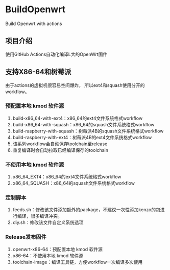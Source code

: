 # BuildOpenwrt
Build Openwrt with actions

## 项目介绍
使用GitHub Actions自动化编译L大的OpenWrt固件

## 支持X86-64和树莓派
由于actions的虚拟机很容易空间爆炸，
所以ext4和squash使用分开的workflow。

### 预配置本地 kmod 软件源
1. build-x86_64-with-ext4：x86_64的ext4文件系统格式workflow
2. build-x86_64-with-squash：x86_64的squash文件系统格式workflow
3. build-raspberry-with-squash：树莓派4B的squash文件系统格式workflow
4. build-raspberry-with-ext4：树莓派4B的ext4文件系统格式workflow
5. 该系列workflow会自动保存toolchain至release
6. 重复编译时会自动拉取已经编译保存的toolchain

### 不使用本地 kmod 软件源
1. x86_64_EXT4：x86_64的ext4文件系统格式workflow
2. x86_64_SQUASH：x86_64的squash文件系统格式workflow

### 定制脚本
1. feeds.sh：修改该文件添加额外的package，不建议一次性添加kenzo的包进行编译，很多编译冲突。
2. diy.sh：修改该文件自定义系统选项

### Release发布固件
1. openwrt-x86-64：预配置本地 kmod 软件源
2. x86-64：不使用本地 kmod 软件源
3. toolchain-image：编译工具链，方便workflow一次编译多次使用
